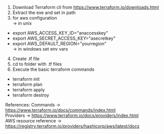 1. Download Terraform cli from https://www.terraform.io/downloads.html
2. Extract the exe and set in path
3. for aws configuration   
  -> in unix
 * export AWS_ACCESS_KEY_ID="anaccesskey"
 * export AWS_SECRET_ACCESS_KEY="asecretkey"
 * export AWS_DEFAULT_REGION="yourregion"  
  -> in windows set env vars   
4. Create .tf file
5. cd to folder with .tf files
6. Execute the basic terraform commands
  *   terraform init
  *   terraform plan
  *   terraform apply
  *   terraform destroy

References:
Commands -> https://www.terraform.io/docs/commands/index.html  
Providers -> https://www.terraform.io/docs/providers/index.html  
AWS resource reference -> https://registry.terraform.io/providers/hashicorp/aws/latest/docs
